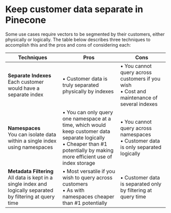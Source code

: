 # Keep customer data separate in Pinecone

Some use cases require vectors to be segmented by their customers, either physically or logically. The table below describes three techniques to accomplish this and the pros and cons of considering each:

| **Techniques**                                                                                                    | **Pros**                                                                                                                                                                         | **Cons**                                                                                       |
| ----------------------------------------------------------------------------------------------------------------- | -------------------------------------------------------------------------------------------------------------------------------------------------------------------------------- | ---------------------------------------------------------------------------------------------- |
| **Separate Indexes**<br />Each customer would have a separate index                                               | • Customer data is truly separated physically by indexes                                                                                                                         | • You cannot query across customers if you wish<br />• Cost and maintenance of several indexes |
| **Namespaces**<br />You can isolate data within a single index using namespaces                                   | • You can only query one namespace at a time, which would keep customer data separate logically<br />• Cheaper than #1 potentially by making more efficient use of index storage | • You cannot query across namespaces<br />• Customer data is only separated logically          |
| **Metadata Filtering**<br />All data is kept in a single index and logically separated by filtering at query time | • Most versatile if you wish to query across customers<br />• As with namespaces cheaper than #1 potentially                                                                     | • Customer data is separated only by filtering at query time                                   |
